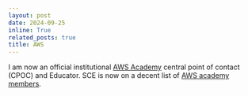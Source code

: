 ```yaml
---
layout: post
date: 2024-09-25
inline: True
related_posts: true
title: AWS
---
```


I am now an official institutional [AWS Academy](https://aws.amazon.com/training/awsacademy/) central point of contact (CPOC) and Educator. SCE is now on a decent list of [AWS academy members](https://aws.amazon.com/training/awsacademy/member-list/).

